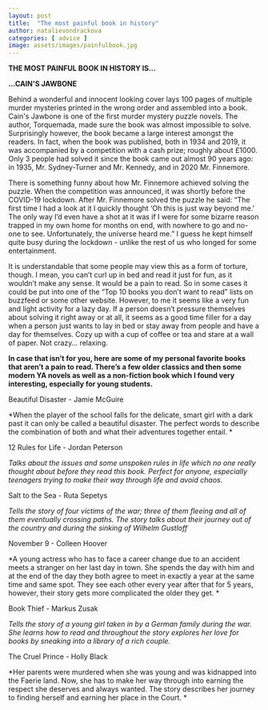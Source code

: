```yaml
---
layout: post
title:  "The most painful book in history"
author: natalievondrackova
categories: [ advice ]
image: assets/images/painfulbook.jpg
---
```

**THE MOST PAINFUL BOOK IN HISTORY IS...**

**...CAIN'S JAWBONE** 

Behind a wonderful and innocent looking cover lays 100 pages of multiple murder mysteries printed in the wrong order and assembled into a book. Cain's Jawbone is one of the first murder mystery puzzle novels. The author, Torquemada, made sure the book was almost impossible to solve. 
Surprisingly however, the book became a large interest amongst the readers. In fact, when the book was published, both in 1934 and 2019, it was accompanied by a competition with a cash prize; roughly about £1000. Only 3 people had solved it since the book came out almost 90 years ago: in 1935, Mr. Sydney-Turner and Mr. Kennedy, and in 2020 Mr. Finnemore. 

There is something funny about how Mr. Finnemore achieved solving the puzzle. When the competition was announced, it was shortly before the COVID-19 lockdown. After Mr. Finnemore solved the puzzle he said: “The first time I had a look at it I quickly thought ‘Oh this is just way beyond me.’ The only way I’d even have a shot at it was if I were for some bizarre reason trapped in my own home for months on end, with nowhere to go and no-one to see. Unfortunately, the universe heard me.” I guess he kept himself quite busy during the lockdown - unlike the rest of us who longed for some entertainment. 

It is understandable that some people may view this as a form of torture, though. I mean, you can’t curl up in bed and read it just for fun, as it wouldn’t make any sense. It would be a pain to read. So in some cases it could be put into one of the “Top 10 books you don’t want to read” lists on buzzfeed or some other website.
However, to me it seems like a very fun and light activity for a lazy day. If a person doesn’t pressure themselves about solving it right away or at all, it seems as a good time filler for a day when a person just wants to lay in bed or stay away from people and have a day for themselves. Cozy up with a cup of coffee or tea and stare at a wall of paper. Not crazy… relaxing. 

**In case that isn’t for you, here are some of my personal favorite books that aren’t a pain to read. There’s a few older classics and then some modern YA novels as well as a non-fiction book which I found very interesting, especially for young students.**

Beautiful Disaster - Jamie McGuire

*When the player of the school falls for the delicate, smart girl with a dark past it can only be called a beautiful disaster. The perfect words to describe the combination of both and what their adventures together entail. *

12 Rules for Life - Jordan Peterson

*Talks about the issues and some unspoken rules in life which no one really thought about before they read this book. Perfect for anyone, especially teenagers trying to make their way through life and avoid chaos.*

Salt to the Sea - Ruta Sepetys

*Tells the story of four victims of the war; three of them fleeing and all of them eventually crossing paths. The story talks about their journey out of the country and during the sinking of Wilhelm Gustloff*

November 9 - Colleen Hoover

*A young actress who has to face a career change due to an accident meets a  stranger on her last day in town. She spends the day with him and at the end of the day they both agree to meet in exactly a year at the same time and same spot. They see each other every year after that for 5 years, however, their story gets more complicated the older they get. *

Book Thief - Markus Zusak

*Tells the story of a young girl taken in by a German family during the war. She learns how to read and throughout the story explores her love for books by sneaking into a library of a rich couple.*

The Cruel Prince - Holly Black

*Her parents were murdered when she was young and was kidnapped into the Faerie land. Now, she has to make her way through into earning the respect she deserves and always wanted. The story describes her journey to finding herself and earning her place in the Court. *
